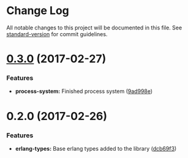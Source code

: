 # Change Log

All notable changes to this project will be documented in this file. See [standard-version](https://github.com/conventional-changelog/standard-version) for commit guidelines.

<a name="0.3.0"></a>
# [0.3.0](https://github.com/aitoroses/erlang-js/compare/v0.2.0...v0.3.0) (2017-02-27)


### Features

* **process-system:** Finished process system ([9ad998e](https://github.com/aitoroses/erlang-js/commit/9ad998e))



<a name="0.2.0"></a>
# 0.2.0 (2017-02-26)


### Features

* **erlang-types:** Base erlang types added to the library ([dcb69f3](https://github.com/aitoroses/erlang-js/commit/dcb69f3))
